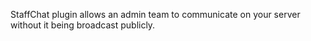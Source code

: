 StaffChat plugin allows an admin team to communicate on your server without it being broadcast publicly.
